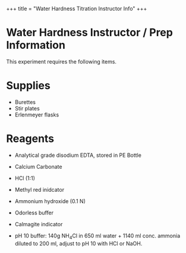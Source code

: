 +++
title = "Water Hardness Titration Instructor Info"
+++

Water Hardness Instructor / Prep Information
============================================

This experiment requires the following items.

# Supplies

- Burettes
- Stir plates
- Erlenmeyer flasks

# Reagents

- Analytical grade disodium EDTA, stored in PE Bottle
- Calcium Carbonate
- HCl (1:1)
- Methyl red inidcator
- Ammonium hydroxide (0.1 N)
- Odorless buffer
- Calmagite indicator
  
  
- pH 10 buffer: 140g NH$_4$Cl in 650 ml water + 1140 ml conc. ammonia diluted to 200 ml, adjust to pH 10 with HCl or NaOH.
